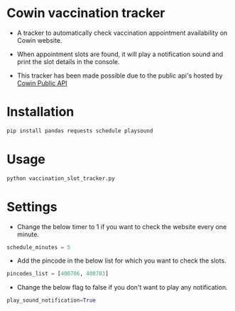 # Cowin vaccination tracker

- A tracker to automatically check vaccination appointment availability on Cowin website. 

- When appointment slots are found, it will play a notification sound and print the slot details in the console.
  
- This tracker has been made possible due to the public api's hosted by [Cowin Public API](https://apisetu.gov.in/public/marketplace/api/cowin)

# Installation

```bash
pip install pandas requests schedule playsound
```

# Usage

```python
python vaccination_slot_tracker.py
```

# Settings

- Change the below timer to 1 if you want to check the website every one minute.

```py
schedule_minutes = 5
```

- Add the pincode in the below list for which you want to check the slots.

```py
pincodes_list = [400706, 400703]
```

- Change the below flag to false if you don't want to play any notification. 

```py
play_sound_notification=True
```